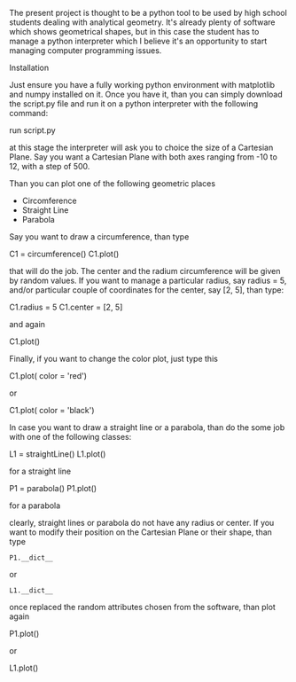 The present project is thought to be a python tool to be used by high school students dealing with analytical geometry. It's already plenty of software which shows geometrical shapes, but in this case the student has to manage a python interpreter which I believe it's an opportunity to start managing computer programming issues.

<h> Installation </h>

Just ensure you have a fully working python environment with matplotlib and numpy installed on it. Once you have it, than you can simply download the script.py file and run it on a python interpreter with the following command:

run script.py

at this stage the interpreter will ask you to choice the size of a Cartesian Plane. Say you want a Cartesian Plane with both axes ranging from -10 to 12, with a step of 500.


Than you can plot one of the following geometric places
- Circomference
- Straight Line
- Parabola

Say you want to draw a circumference, than type

C1 = circumference()
C1.plot()

that will do the job. The center and the radium circumference will be given by random values. If you want to manage a particular radius, say radius = 5, and/or particular couple of coordinates for the center, say [2, 5], than type:

C1.radius = 5
C1.center = [2, 5]

and again

C1.plot()

Finally, if you want to change the color plot, just type this

C1.plot( color = 'red')

or 

C1.plot( color = 'black')

In case you want to draw a straight line or a parabola, than do the some job with one of the following classes:

L1 = straightLine()
L1.plot()


for a straight line

P1 = parabola()
P1.plot()

for a parabola

clearly, straight lines or parabola do not have any radius or center. If you want to modify their position on the Cartesian Plane or their shape, than type

`P1.__dict__`

or

`L1.__dict__`

once replaced the random attributes chosen from the software, than plot again

P1.plot()

or

L1.plot()
